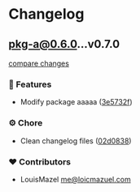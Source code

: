 # Changelog

## pkg-a@0.6.0...v0.7.0

[compare changes](https://github.com/LouisMazel/test-changelogen-monorepo/compare/pkg-a@0.6.0...v0.7.0)

### 🚀 Features

- Modify package aaaaa ([3e5732f](https://github.com/LouisMazel/test-changelogen-monorepo/commit/3e5732f))

### ⚙️ Chore

- Clean changelog files ([02d0838](https://github.com/LouisMazel/test-changelogen-monorepo/commit/02d0838))

### ❤️ Contributors

- LouisMazel <me@loicmazuel.com>

